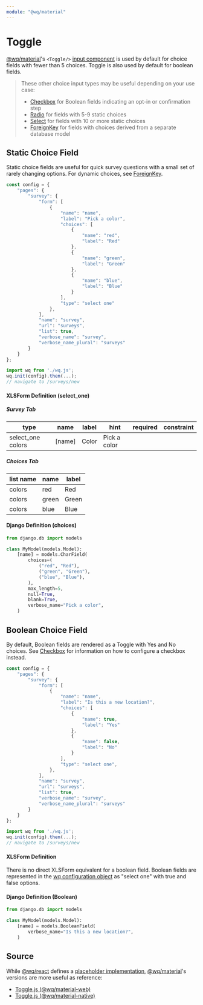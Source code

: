 ```yaml
---
module: "@wq/material"
---
```


# Toggle

[@wq/material]'s `<Toggle/>` [input component][index] is used by default for choice fields with fewer than 5 choices.  Toggle is also used by default for boolean fields.

> These other choice input types may be useful depending on your use case:
>  * [Checkbox] for Boolean fields indicating an opt-in or confirmation step
>  * [Radio] for fields with 5-9 static choices
>  * [Select] for fields with 10 or more static choices
>  * [ForeignKey] for fields with choices derived from a separate database model


## Static Choice Field

Static choice fields are useful for quick survey questions with a small set of rarely changing options.  For dynamic choices, see [ForeignKey].

```javascript
const config = {
    "pages": {
        "survey": {
            "form": [
                {
                    "name": "name",
                    "label": "Pick a color",
                    "choices": [
                        {
                            "name": "red",
                            "label": "Red"
                        },
                        {
                            "name": "green",
                            "label": "Green"
                        },
                        {
                            "name": "blue",
                            "label": "Blue"
                        }
                    ],
                    "type": "select one"
                },
            ],
            "name": "survey",
            "url": "surveys",
            "list": true,
            "verbose_name": "survey",
            "verbose_name_plural": "surveys"
        }
    }
};

import wq from './wq.js';
wq.init(config).then(...);
// navigate to /surveys/new
```

#### XLSForm Definition (select_one)

##### Survey Tab

type | name | label | hint | required | constraint
-----|------|-------|------|----------|------------
select_one colors | [name] | Color | Pick a color | | 

##### Choices Tab

list name | name | label
----------|------|-------
colors | red  | Red
colors | green | Green
colors | blue | Blue

#### Django Definition (choices)

```python
from django.db import models

class MyModel(models.Model):
    [name] = models.CharField(
        choices=(
            ("red", "Red"),
            ("green", "Green"),
            ("blue", "Blue"),
        ),
        max_length=5,
        null=True,
        blank=True,
        verbose_name="Pick a color",
    )
```

## Boolean Choice Field

By default, Boolean fields are rendered as a Toggle with Yes and No choices.  See [Checkbox] for information on how to configure a checkbox instead.

```javascript
const config = {
    "pages": {
        "survey": {
            "form": [
                {
                    "name": "name",
                    "label": "Is this a new location?",
                    "choices": [
                        {
                            "name": true,
                            "label": "Yes"
                        },
                        {
                            "name": false,
                            "label": "No"
                        }
                    ],
                    "type": "select one",
                },
            ],
            "name": "survey",
            "url": "surveys",
            "list": true,
            "verbose_name": "survey",
            "verbose_name_plural": "surveys"
        }
    }
};

import wq from './wq.js';
wq.init(config).then(...);
// navigate to /surveys/new
```

#### XLSForm Definition

There is no direct XLSForm equivalent for a boolean field.  Boolean fields are represented in the [wq configuration object][config] as "select one" with true and false options.

#### Django Definition (Boolean)

```python
from django.db import models

class MyModel(models.Model):
    [name] = models.BooleanField(
        verbose_name="Is this a new location?",
    )
```

## Source

While [@wq/react] defines a [placeholder implementation][react-src], [@wq/material]'s versions are more useful as reference:

 * [Toggle.js (@wq/material-web)][material-web-src]
 * [Toggle.js (@wq/material-native)][material-native-src]


[index]: ./index.md
[@wq/react]: ../@wq/react.md
[@wq/material]: ../@wq/material.md
[Checkbox]: ./Checkbox.md
[ForeignKey]: ./ForeignKey.md
[Radio]: ./Radio.md
[Select]: ./Select.md
[config]: ../config.md
[react-src]: https://github.com/wq/wq.app/blob/main/packages/react/src/inputs/Toggle.js
[material-web-src]: https://github.com/wq/wq.app/blob/main/packages/material-web/src/inputs/Toggle.js
[material-native-src]: https://github.com/wq/wq.app/blob/main/packages/material-native/src/inputs/Toggle.js
